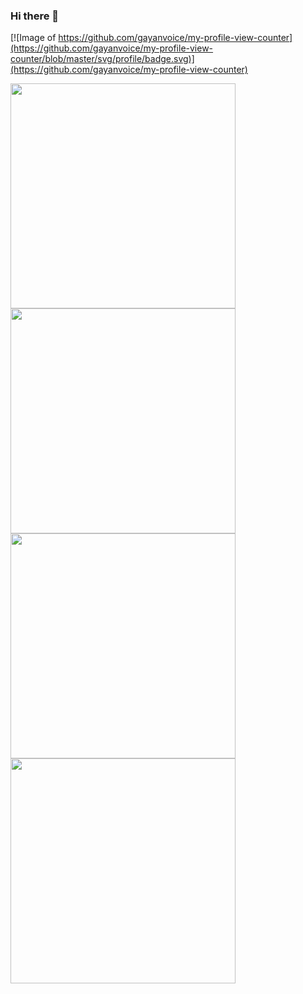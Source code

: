 ### Hi there 👋 
[![Image of https://github.com/gayanvoice/my-profile-view-counter](https://github.com/gayanvoice/my-profile-view-counter/blob/master/svg/profile/badge.svg)](https://github.com/gayanvoice/my-profile-view-counter)
<div float="left">
  <a href="https://www.fiverr.com/gayanvoice/build-host-and-maintain-your-website">
    <img src='https://raw.githubusercontent.com/gayanvoice/gayanvoice/main/gayanvoice-fiverr-gig-1-create-website.jpg' width='360'>
  </a>
  <a href="https://www.fiverr.com/gayanvoice/fix-issues-in-your-website">
    <img src='https://raw.githubusercontent.com/gayanvoice/gayanvoice/main/gayanvoice-fiverr-gig-2-fix-website.jpg' width='360'>
  </a>
</div>
<div float="left">
   <a href="https://www.fiverr.com/gayanvoice/develop-your-mobile-app">
    <img src='https://raw.githubusercontent.com/gayanvoice/gayanvoice/main/gayanvoice-fiverr-gig-3-convert-web-site-to-android-app.jpg' width='360'>
  </a>
   <a href="https://www.fiverr.com/gayanvoice/convert-your-website-to-android-app">
    <img src='https://raw.githubusercontent.com/gayanvoice/gayanvoice/main/gayanvoice-fiverr-gig-4-develop-your-mobile-app.jpg' width='360'>
  </a>
</div>
